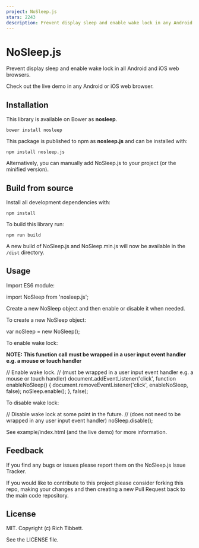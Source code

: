 ```yaml
---
project: NoSleep.js
stars: 2243
description: Prevent display sleep and enable wake lock in any Android or iOS web browser.
---
```


NoSleep.js
==========

Prevent display sleep and enable wake lock in all Android and iOS web browsers.

Check out the live demo in any Android or iOS web browser.

Installation
------------

This library is available on Bower as **nosleep**.

`bower install nosleep`

This package is published to npm as **nosleep.js** and can be installed with:

`npm install nosleep.js`

Alternatively, you can manually add NoSleep.js to your project (or the minified version).

Build from source
-----------------

Install all development dependencies with:

`npm install`

To build this library run:

`npm run build`

A new build of NoSleep.js and NoSleep.min.js will now be available in the `/dist` directory.

Usage
-----

Import ES6 module:

import NoSleep from 'nosleep.js';

Create a new NoSleep object and then enable or disable it when needed.

To create a new NoSleep object:

var noSleep \= new NoSleep();

To enable wake lock:

**NOTE: This function call must be wrapped in a user input event handler e.g. a mouse or touch handler**

// Enable wake lock.
// (must be wrapped in a user input event handler e.g. a mouse or touch handler)
document.addEventListener('click', function enableNoSleep() {
  document.removeEventListener('click', enableNoSleep, false);
  noSleep.enable();
}, false);

To disable wake lock:

// Disable wake lock at some point in the future.
// (does not need to be wrapped in any user input event handler)
noSleep.disable();

See example/index.html (and the live demo) for more information.

Feedback
--------

If you find any bugs or issues please report them on the NoSleep.js Issue Tracker.

If you would like to contribute to this project please consider forking this repo, making your changes and then creating a new Pull Request back to the main code repository.

License
-------

MIT. Copyright (c) Rich Tibbett.

See the LICENSE file.
